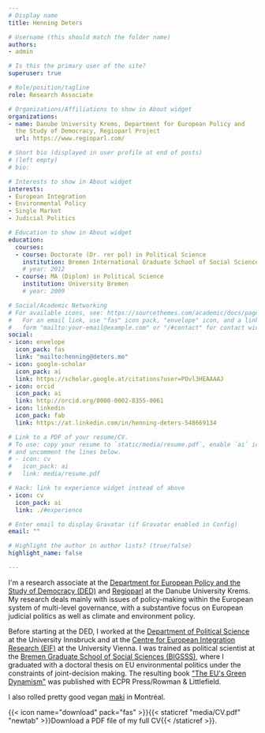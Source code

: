 ```yaml
---
# Display name
title: Henning Deters

# Username (this should match the folder name)
authors:
- admin

# Is this the primary user of the site?
superuser: true

# Role/position/tagline
role: Research Associate

# Organizations/Affiliations to show in About widget
organizations:
- name: Danube University Krems, Department for European Policy and
  the Study of Democracy, Regioparl Project
  url: https://www.regioparl.com/

# Short bio (displayed in user profile at end of posts)
# (left empty)
# bio: 

# Interests to show in About widget
interests:
- European Integration
- Environmental Policy
- Single Market
- Judicial Politics

# Education to show in About widget
education:
  courses:
  - course: Doctorate (Dr. rer pol) in Political Science
    institution: Bremen International Graduate School of Social Sciences (BIGSSS)
    # year: 2012
  - course: MA (Diplom) in Political Science
    institution: University Bremen
    # year: 2009

# Social/Academic Networking
# For available icons, see: https://sourcethemes.com/academic/docs/page-builder/#icons
#   For an email link, use "fas" icon pack, "envelope" icon, and a link in the
#   form "mailto:your-email@example.com" or "/#contact" for contact widget.
social:
- icon: envelope
  icon_pack: fas
  link: "mailto:henning@deters.me"
- icon: google-scholar
  icon_pack: ai
  link: https://scholar.google.at/citations?user=POvl3HEAAAAJ
- icon: orcid
  icon_pack: ai
  link: http://orcid.org/0000-0002-8355-0061
- icon: linkedin
  icon_pack: fab
  link: https://at.linkedin.com/in/henning-deters-548669134

# Link to a PDF of your resume/CV.
# To use: copy your resume to `static/media/resume.pdf`, enable `ai` icons in `params.toml`, 
# and uncomment the lines below.
# - icon: cv
#   icon_pack: ai
#   link: media/resume.pdf

# Hack: link to experience widget instead of above
- icon: cv
  icon_pack: ai
  link: ./#experience

# Enter email to display Gravatar (if Gravatar enabled in Config)
email: ""

# Highlight the author in author lists? (true/false)
highlight_name: false

--- 
```


I'm a research associate at the [Department for European Policy
and the Study of
Democracy (DED)](https://www.donau-uni.ac.at/en/university/faculties/business-globalization/departments/european-policy-study-of-democracy/)
and [Regioparl](https://www.regioparl.com) at the Danube University
Krems. My research deals mainly with issues of policy-making within
the European system of multi-level governance, with a substantive
focus on European judicial politics as well as climate and environment
policy.

Before starting at the DED, I worked at the [Department of Political
Science](https://www.uibk.ac.at/politikwissenschaft/index.html.en) at
the University Innsbruck and at the [Centre for European Integration
Research (EIF)](http://eif.univie.ac.at) at the University Vienna. I
was trained as political scientist at the [Bremen Graduate School of
Social Sciences (BIGSSS)](https://www.bigsss-bremen.de), where I
graduated with a doctoral thesis on EU environmental politics under
the constraints of joint-decision making. The resulting book ["The
EU's Green Dynamism"](./publication/green-dynamism/) was published
with ECPR Press/Rowman & Littlefield.

I also rolled pretty good vegan
[maki](http://www.sushimomo.ca/?lang=en) in Montréal.

{{< icon name="download" pack="fas" >}}{{< staticref
"media/CV.pdf" "newtab" >}}Download a PDF file of my full CV{{< /staticref >}}.
